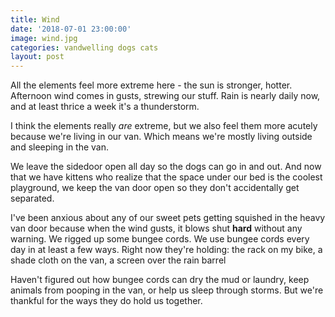 ```yaml
---
title: Wind
date: '2018-07-01 23:00:00'
image: wind.jpg
categories: vandwelling dogs cats
layout: post
---
```


All the elements feel more extreme here - the sun is stronger, hotter. Afternoon wind comes in gusts, strewing our stuff. Rain is nearly daily now, and at least thrice a week it's a thunderstorm.

I think the elements really *are* extreme, but we also feel them more acutely because we're living in our van. Which means we're mostly living outside and sleeping in the van.

We leave the sidedoor open all day so the dogs can go in and out. And now that we have kittens who realize that the space under our bed is the coolest playground, we keep the van door open so they don't accidentally get separated.

I've been anxious about any of our sweet pets getting squished in the heavy van door because when the wind gusts, it blows shut **hard** without any warning. We rigged up some bungee cords. We use bungee cords every day in at least a few ways. Right now they're holding:
the rack on my bike, 
a shade cloth on the van,
a screen over the rain barrel

Haven't figured out how bungee cords can dry the mud or laundry, keep animals from pooping in the van, or help us sleep through storms. But we're thankful for the ways they do hold us together.